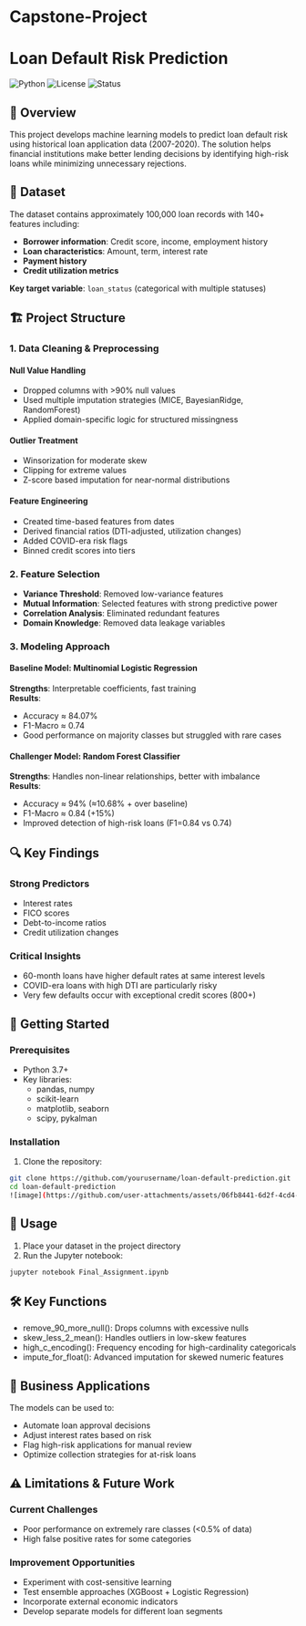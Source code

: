 # Capstone-Project
# Loan Default Risk Prediction

![Python](https://img.shields.io/badge/python-3.7%2B-blue)
![License](https://img.shields.io/badge/license-MIT-green)
![Status](https://img.shields.io/badge/status-active-brightgreen)

## 📌 Overview

This project develops machine learning models to predict loan default risk using historical loan application data (2007-2020). The solution helps financial institutions make better lending decisions by identifying high-risk loans while minimizing unnecessary rejections.

## 📂 Dataset

The dataset contains approximately 100,000 loan records with 140+ features including:

- **Borrower information**: Credit score, income, employment history
- **Loan characteristics**: Amount, term, interest rate
- **Payment history**
- **Credit utilization metrics**

**Key target variable**: `loan_status` (categorical with multiple statuses)

## 🏗️ Project Structure

### 1. Data Cleaning & Preprocessing

#### Null Value Handling
- Dropped columns with >90% null values
- Used multiple imputation strategies (MICE, BayesianRidge, RandomForest)
- Applied domain-specific logic for structured missingness

#### Outlier Treatment
- Winsorization for moderate skew
- Clipping for extreme values
- Z-score based imputation for near-normal distributions

#### Feature Engineering
- Created time-based features from dates
- Derived financial ratios (DTI-adjusted, utilization changes)
- Added COVID-era risk flags
- Binned credit scores into tiers

### 2. Feature Selection
- **Variance Threshold**: Removed low-variance features
- **Mutual Information**: Selected features with strong predictive power
- **Correlation Analysis**: Eliminated redundant features
- **Domain Knowledge**: Removed data leakage variables

### 3. Modeling Approach

#### Baseline Model: Multinomial Logistic Regression
**Strengths**: Interpretable coefficients, fast training  
**Results**:
- Accuracy ≈ 84.07%
- F1-Macro ≈ 0.74
- Good performance on majority classes but struggled with rare cases

#### Challenger Model: Random Forest Classifier
**Strengths**: Handles non-linear relationships, better with imbalance  
**Results**:
- Accuracy ≈ 94% (≈10.68% + over baseline)
- F1-Macro ≈ 0.84 (+15%)
- Improved detection of high-risk loans (F1=0.84 vs 0.74)

## 🔍 Key Findings

### Strong Predictors
- Interest rates
- FICO scores
- Debt-to-income ratios
- Credit utilization changes

### Critical Insights
- 60-month loans have higher default rates at same interest levels
- COVID-era loans with high DTI are particularly risky
- Very few defaults occur with exceptional credit scores (800+)

## 🚀 Getting Started

### Prerequisites
- Python 3.7+
- Key libraries:
  - pandas, numpy
  - scikit-learn
  - matplotlib, seaborn
  - scipy, pykalman

### Installation
1. Clone the repository:
```bash
git clone https://github.com/yourusername/loan-default-prediction.git
cd loan-default-prediction
![image](https://github.com/user-attachments/assets/06fb8441-6d2f-4cd4-80ae-2288db7e9479)
```
## 🚀 Usage

1. Place your dataset in the project directory
2. Run the Jupyter notebook:
```bash
jupyter notebook Final_Assignment.ipynb
```
## 🛠️ Key Functions
- remove_90_more_null(): Drops columns with excessive nulls
- skew_less_2_mean(): Handles outliers in low-skew features
- high_c_encoding(): Frequency encoding for high-cardinality categoricals
- impute_for_float(): Advanced imputation for skewed numeric features

## 💼 Business Applications

The models can be used to:
- Automate loan approval decisions
- Adjust interest rates based on risk
- Flag high-risk applications for manual review
- Optimize collection strategies for at-risk loans

## ⚠️ Limitations & Future Work
### Current Challenges
- Poor performance on extremely rare classes (<0.5% of data)
- High false positive rates for some categories

### Improvement Opportunities
- Experiment with cost-sensitive learning
- Test ensemble approaches (XGBoost + Logistic Regression)
- Incorporate external economic indicators
- Develop separate models for different loan segments



